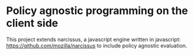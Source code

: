 # Policy agnostic programming on the client side

This project extends narcissus, a javascript engine written in javascript: https://github.com/mozilla/narcissus to include policy agnostic evaluation.

